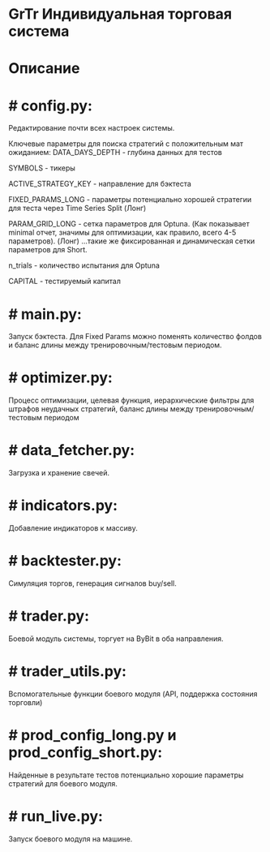 # GrTr Индивидуальная торговая система

# Описание

# #  config.py:
Редактирование почти всех настроек системы.

Ключевые параметры для поиска стратегий с положительным мат ожиданием:
DATA_DAYS_DEPTH - глубина данных для тестов

SYMBOLS - тикеры

ACTIVE_STRATEGY_KEY - направление для бэктеста

FIXED_PARAMS_LONG - параметры потенциально хорошей стратегии для теста через Time Series Split (Лонг)

PARAM_GRID_LONG - сетка параметров для Optuna. (Как показывает minimal отчет, значимы для оптимизации, как правило, всего 4-5 параметров). (Лонг)
...такие же фиксированная и динамическая сетки параметров для Short.

n_trials - количество испытания для Optuna

CAPITAL - тестируемый капитал


# # main.py:
Запуск бэктеста. Для Fixed Params можно поменять количество фолдов и баланс длины между тренировочным/тестовым периодом.

# # optimizer.py:
Процесс оптимизации, целевая функция, иерархические фильтры для штрафов неудачных стратегий, баланс длины между тренировочным/тестовым периодом

# # data_fetcher.py:
Загрузка и хранение свечей.

# # indicators.py:
Добавление индикаторов к массиву.

# # backtester.py:
Симуляция торгов, генерация сигналов buy/sell.

# # trader.py:
Боевой модуль системы, торгует на ByBit в оба направления.

# # trader_utils.py:
Вспомогательные функции боевого модуля (API, поддержка состояния торговли)

# # prod_config_long.py и prod_config_short.py:
Найденные в результате тестов потенциально хорошие параметры стратегий для боевого модуля.

# # run_live.py:
Запуск боевого модуля на машине.


